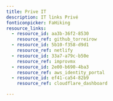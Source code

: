 ```yaml
---
title: Prive IT
description: IT links Privé
fonticonpicker: FaHiking
resource_links:
  - resource_id: aa3b-36f2-8530
    resource_ref: github_torreirow
  - resource_id: 5b10-f358-d9d1
    resource_ref: netlify
  - resource_id: 33a7-a79c-b50e
    resource_ref: improvmx
  - resource_id: 2e00-b690-4ba3
    resource_ref: aws_identity_portal
  - resource_id: ef41-ca54-82b9
    resource_ref: cloudflare_dashboard

---
```
















